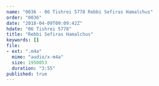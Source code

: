 ```yaml
---
name: "0036 - 06 Tishrei 5778 Rebbi Sefiras Hamalchus"
order: "0036"
date: "2018-04-09T09:09:42Z"
hdate: "06 Tishrei 5778"
title: "Rebbi Sefiras Hamalchus"
keywords: []
file:
- ext: ".m4a"
  mime: "audio/x-m4a"
  size: 1950053
  duration: "3:55"
published: true
---
```


